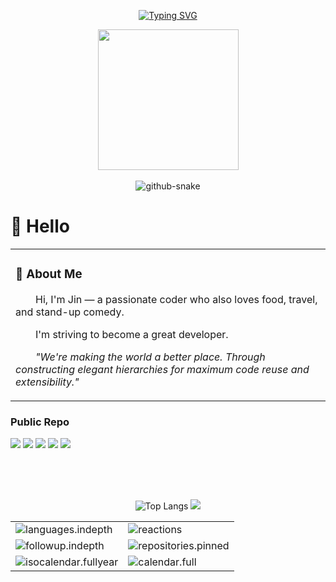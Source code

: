 <div align="center">

  <!-- dynamic typing effect -->
  
  [![Typing SVG](https://readme-typing-svg.demolab.com?font=Fira+Code&pause=1000&width=435&lines=Hi+there+%F0%9F%91%8B+I+am+Jin+;Welcome+to+my+Github!&center=true&size=27)](https://git.io/typing-svg)


  <!-- knock code pictures -->
  <picture>
    <source media="(prefers-color-scheme: dark)" srcset="https://cdn.jsdelivr.net/gh/Remi12138/Remi12138/assets/images/coding.gif" />
    <source media="(prefers-color-scheme: light)" srcset="https://cdn.jsdelivr.net/gh/Remi12138/Remi12138/assets/images/developer.svg" height="225px" />
    <img src="https://cdn.jsdelivr.net/gh/Remi12138/Remi12138/assets/images/coding.gif" />
  </picture>

  <!-- for beauty -->
  <div>&nbsp;</div>

  <!-- Snake Code Contribution Map  -->
  <picture>
    <source media="(prefers-color-scheme: dark)" srcset="https://cdn.jsdelivr.net/gh/Remi12138/Remi12138/profile-snake-contrib/github-contribution-grid-snake-dark.svg" />
    <source media="(prefers-color-scheme: light)" srcset="https://cdn.jsdelivr.net/gh/Remi12138/Remi12138/profile-snake-contrib/github-contribution-grid-snake.svg" />
    <img alt="github-snake" src="https://cdn.jsdelivr.net/gh/Remi12138/Remi12138/profile-snake-contrib/github-contribution-grid-snake-dark.svg" />
  </picture>

</div>

#  🙋 Hello

<table>
  
<tr><td>

### 🤺 About Me

<p style="text-indent: 2em;">Hi, I'm Jin — a passionate coder who also loves food, travel, and stand-up comedy.</p>
<p style="text-indent: 2em;">I'm striving to become a great developer.</p>
<p style="text-indent: 2em;"><em>"We're making the world a better place. Through constructing elegant hierarchies for maximum code reuse and extensibility."</em></p>

</td></tr>


</table>

### Public Repo

[![](https://github-readme-stats.vercel.app/api/pin/?username=Remi12138&repo=PixHive)](https://github.com/Remi12138/PixHive)
[![](https://github-readme-stats.vercel.app/api/pin/?username=Remi12138&repo=Foodies)](https://github.com/Remi12138/Foodies)
[![](https://github-readme-stats.vercel.app/api/pin/?username=Remi12138&repo=SignFlow_hackathon2025)](https://github.com/Remi12138/SignFlow_hackathon2025)
[![](https://github-readme-stats.vercel.app/api/pin/?username=Remi12138&repo=AirSense)](https://github.com/Remi12138/AirSense)
[![](https://github-readme-stats.vercel.app/api/pin/?username=Remi12138&repo=Mini_Amazon)](https://github.com/Remi12138/Mini_Amazon)

<br><br><br>


<!-- GitHub metrics -->
<div align="center">

![Top Langs](https://github-readme-stats.vercel.app/api/top-langs/?username=Remi12138&langs_count=6)
![](https://github-readme-stats.vercel.app/api/top-langs/?username=Remi12138&layout=compact&langs_count=6)

<table>
  <tr>
    <td><img src="https://cdn.jsdelivr.net/gh/Remi12138/Remi12138/github-metrics/languages.indepth.svg" alt="languages.indepth" /></td>
    <td><img src="https://cdn.jsdelivr.net/gh/Remi12138/Remi12138/github-metrics/reactions.svg" alt="reactions" /></td>
  </tr>
  <tr>
    <td><img src="https://cdn.jsdelivr.net/gh/Remi12138/Remi12138/github-metrics/followup.indepth.svg" alt="followup.indepth" /></td>
    <td><img src="https://cdn.jsdelivr.net/gh/Remi12138/Remi12138/github-metrics/repositories.pinned.svg" alt="repositories.pinned" /></td>
  </tr>
  <tr>
    <td><img src="https://cdn.jsdelivr.net/gh/Remi12138/Remi12138/github-metrics/isocalendar.fullyear.svg" alt="isocalendar.fullyear" /></td>
    <td><img src="https://cdn.jsdelivr.net/gh/Remi12138/Remi12138/github-metrics/calendar.full.svg" alt="calendar.full" /></td>
  </tr>

</table>


</div>
